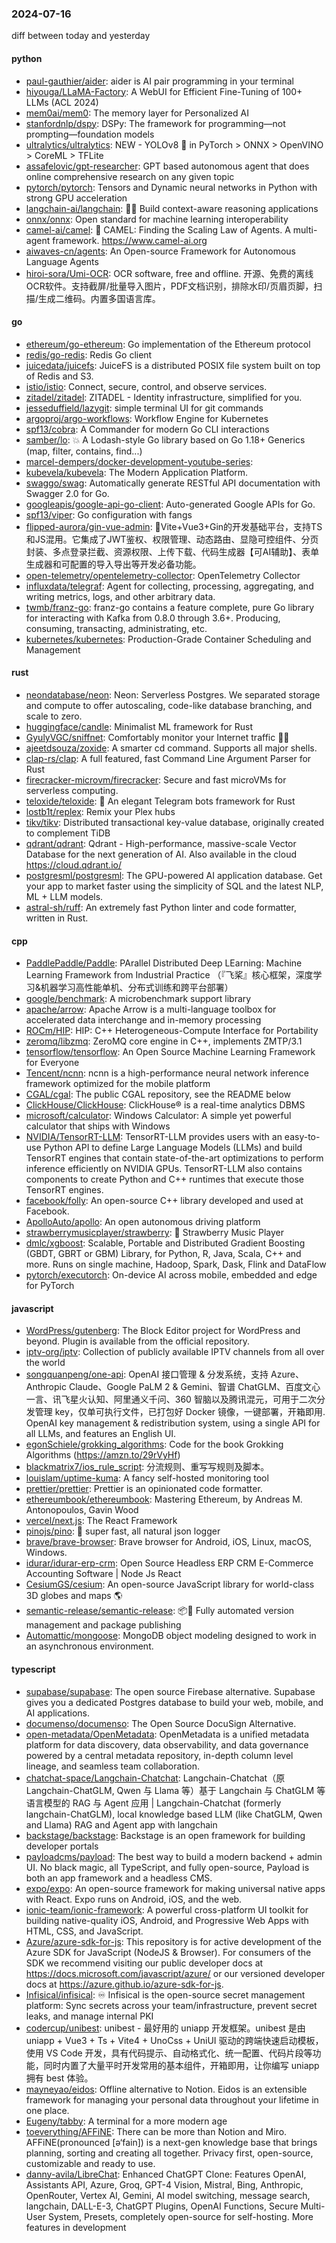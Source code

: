 ### 2024-07-16
diff between today and yesterday

#### python
* [paul-gauthier/aider](https://github.com/paul-gauthier/aider): aider is AI pair programming in your terminal
* [hiyouga/LLaMA-Factory](https://github.com/hiyouga/LLaMA-Factory): A WebUI for Efficient Fine-Tuning of 100+ LLMs (ACL 2024)
* [mem0ai/mem0](https://github.com/mem0ai/mem0): The memory layer for Personalized AI
* [stanfordnlp/dspy](https://github.com/stanfordnlp/dspy): DSPy: The framework for programming—not prompting—foundation models
* [ultralytics/ultralytics](https://github.com/ultralytics/ultralytics): NEW - YOLOv8 🚀 in PyTorch > ONNX > OpenVINO > CoreML > TFLite
* [assafelovic/gpt-researcher](https://github.com/assafelovic/gpt-researcher): GPT based autonomous agent that does online comprehensive research on any given topic
* [pytorch/pytorch](https://github.com/pytorch/pytorch): Tensors and Dynamic neural networks in Python with strong GPU acceleration
* [langchain-ai/langchain](https://github.com/langchain-ai/langchain): 🦜🔗 Build context-aware reasoning applications
* [onnx/onnx](https://github.com/onnx/onnx): Open standard for machine learning interoperability
* [camel-ai/camel](https://github.com/camel-ai/camel): 🐫 CAMEL: Finding the Scaling Law of Agents. A multi-agent framework. https://www.camel-ai.org
* [aiwaves-cn/agents](https://github.com/aiwaves-cn/agents): An Open-source Framework for Autonomous Language Agents
* [hiroi-sora/Umi-OCR](https://github.com/hiroi-sora/Umi-OCR): OCR software, free and offline. 开源、免费的离线OCR软件。支持截屏/批量导入图片，PDF文档识别，排除水印/页眉页脚，扫描/生成二维码。内置多国语言库。

#### go
* [ethereum/go-ethereum](https://github.com/ethereum/go-ethereum): Go implementation of the Ethereum protocol
* [redis/go-redis](https://github.com/redis/go-redis): Redis Go client
* [juicedata/juicefs](https://github.com/juicedata/juicefs): JuiceFS is a distributed POSIX file system built on top of Redis and S3.
* [istio/istio](https://github.com/istio/istio): Connect, secure, control, and observe services.
* [zitadel/zitadel](https://github.com/zitadel/zitadel): ZITADEL - Identity infrastructure, simplified for you.
* [jesseduffield/lazygit](https://github.com/jesseduffield/lazygit): simple terminal UI for git commands
* [argoproj/argo-workflows](https://github.com/argoproj/argo-workflows): Workflow Engine for Kubernetes
* [spf13/cobra](https://github.com/spf13/cobra): A Commander for modern Go CLI interactions
* [samber/lo](https://github.com/samber/lo): 💥 A Lodash-style Go library based on Go 1.18+ Generics (map, filter, contains, find...)
* [marcel-dempers/docker-development-youtube-series](https://github.com/marcel-dempers/docker-development-youtube-series): 
* [kubevela/kubevela](https://github.com/kubevela/kubevela): The Modern Application Platform.
* [swaggo/swag](https://github.com/swaggo/swag): Automatically generate RESTful API documentation with Swagger 2.0 for Go.
* [googleapis/google-api-go-client](https://github.com/googleapis/google-api-go-client): Auto-generated Google APIs for Go.
* [spf13/viper](https://github.com/spf13/viper): Go configuration with fangs
* [flipped-aurora/gin-vue-admin](https://github.com/flipped-aurora/gin-vue-admin): 🚀Vite+Vue3+Gin的开发基础平台，支持TS和JS混用。它集成了JWT鉴权、权限管理、动态路由、显隐可控组件、分页封装、多点登录拦截、资源权限、上传下载、代码生成器【可AI辅助】、表单生成器和可配置的导入导出等开发必备功能。
* [open-telemetry/opentelemetry-collector](https://github.com/open-telemetry/opentelemetry-collector): OpenTelemetry Collector
* [influxdata/telegraf](https://github.com/influxdata/telegraf): Agent for collecting, processing, aggregating, and writing metrics, logs, and other arbitrary data.
* [twmb/franz-go](https://github.com/twmb/franz-go): franz-go contains a feature complete, pure Go library for interacting with Kafka from 0.8.0 through 3.6+. Producing, consuming, transacting, administrating, etc.
* [kubernetes/kubernetes](https://github.com/kubernetes/kubernetes): Production-Grade Container Scheduling and Management

#### rust
* [neondatabase/neon](https://github.com/neondatabase/neon): Neon: Serverless Postgres. We separated storage and compute to offer autoscaling, code-like database branching, and scale to zero.
* [huggingface/candle](https://github.com/huggingface/candle): Minimalist ML framework for Rust
* [GyulyVGC/sniffnet](https://github.com/GyulyVGC/sniffnet): Comfortably monitor your Internet traffic 🕵️‍♂️
* [ajeetdsouza/zoxide](https://github.com/ajeetdsouza/zoxide): A smarter cd command. Supports all major shells.
* [clap-rs/clap](https://github.com/clap-rs/clap): A full featured, fast Command Line Argument Parser for Rust
* [firecracker-microvm/firecracker](https://github.com/firecracker-microvm/firecracker): Secure and fast microVMs for serverless computing.
* [teloxide/teloxide](https://github.com/teloxide/teloxide): 🤖 An elegant Telegram bots framework for Rust
* [lostb1t/replex](https://github.com/lostb1t/replex): Remix your Plex hubs
* [tikv/tikv](https://github.com/tikv/tikv): Distributed transactional key-value database, originally created to complement TiDB
* [qdrant/qdrant](https://github.com/qdrant/qdrant): Qdrant - High-performance, massive-scale Vector Database for the next generation of AI. Also available in the cloud https://cloud.qdrant.io/
* [postgresml/postgresml](https://github.com/postgresml/postgresml): The GPU-powered AI application database. Get your app to market faster using the simplicity of SQL and the latest NLP, ML + LLM models.
* [astral-sh/ruff](https://github.com/astral-sh/ruff): An extremely fast Python linter and code formatter, written in Rust.

#### cpp
* [PaddlePaddle/Paddle](https://github.com/PaddlePaddle/Paddle): PArallel Distributed Deep LEarning: Machine Learning Framework from Industrial Practice （『飞桨』核心框架，深度学习&机器学习高性能单机、分布式训练和跨平台部署）
* [google/benchmark](https://github.com/google/benchmark): A microbenchmark support library
* [apache/arrow](https://github.com/apache/arrow): Apache Arrow is a multi-language toolbox for accelerated data interchange and in-memory processing
* [ROCm/HIP](https://github.com/ROCm/HIP): HIP: C++ Heterogeneous-Compute Interface for Portability
* [zeromq/libzmq](https://github.com/zeromq/libzmq): ZeroMQ core engine in C++, implements ZMTP/3.1
* [tensorflow/tensorflow](https://github.com/tensorflow/tensorflow): An Open Source Machine Learning Framework for Everyone
* [Tencent/ncnn](https://github.com/Tencent/ncnn): ncnn is a high-performance neural network inference framework optimized for the mobile platform
* [CGAL/cgal](https://github.com/CGAL/cgal): The public CGAL repository, see the README below
* [ClickHouse/ClickHouse](https://github.com/ClickHouse/ClickHouse): ClickHouse® is a real-time analytics DBMS
* [microsoft/calculator](https://github.com/microsoft/calculator): Windows Calculator: A simple yet powerful calculator that ships with Windows
* [NVIDIA/TensorRT-LLM](https://github.com/NVIDIA/TensorRT-LLM): TensorRT-LLM provides users with an easy-to-use Python API to define Large Language Models (LLMs) and build TensorRT engines that contain state-of-the-art optimizations to perform inference efficiently on NVIDIA GPUs. TensorRT-LLM also contains components to create Python and C++ runtimes that execute those TensorRT engines.
* [facebook/folly](https://github.com/facebook/folly): An open-source C++ library developed and used at Facebook.
* [ApolloAuto/apollo](https://github.com/ApolloAuto/apollo): An open autonomous driving platform
* [strawberrymusicplayer/strawberry](https://github.com/strawberrymusicplayer/strawberry): 🍓 Strawberry Music Player
* [dmlc/xgboost](https://github.com/dmlc/xgboost): Scalable, Portable and Distributed Gradient Boosting (GBDT, GBRT or GBM) Library, for Python, R, Java, Scala, C++ and more. Runs on single machine, Hadoop, Spark, Dask, Flink and DataFlow
* [pytorch/executorch](https://github.com/pytorch/executorch): On-device AI across mobile, embedded and edge for PyTorch

#### javascript
* [WordPress/gutenberg](https://github.com/WordPress/gutenberg): The Block Editor project for WordPress and beyond. Plugin is available from the official repository.
* [iptv-org/iptv](https://github.com/iptv-org/iptv): Collection of publicly available IPTV channels from all over the world
* [songquanpeng/one-api](https://github.com/songquanpeng/one-api): OpenAI 接口管理 & 分发系统，支持 Azure、Anthropic Claude、Google PaLM 2 & Gemini、智谱 ChatGLM、百度文心一言、讯飞星火认知、阿里通义千问、360 智脑以及腾讯混元，可用于二次分发管理 key，仅单可执行文件，已打包好 Docker 镜像，一键部署，开箱即用. OpenAI key management & redistribution system, using a single API for all LLMs, and features an English UI.
* [egonSchiele/grokking_algorithms](https://github.com/egonSchiele/grokking_algorithms): Code for the book Grokking Algorithms (https://amzn.to/29rVyHf)
* [blackmatrix7/ios_rule_script](https://github.com/blackmatrix7/ios_rule_script): 分流规则、重写写规则及脚本。
* [louislam/uptime-kuma](https://github.com/louislam/uptime-kuma): A fancy self-hosted monitoring tool
* [prettier/prettier](https://github.com/prettier/prettier): Prettier is an opinionated code formatter.
* [ethereumbook/ethereumbook](https://github.com/ethereumbook/ethereumbook): Mastering Ethereum, by Andreas M. Antonopoulos, Gavin Wood
* [vercel/next.js](https://github.com/vercel/next.js): The React Framework
* [pinojs/pino](https://github.com/pinojs/pino): 🌲 super fast, all natural json logger
* [brave/brave-browser](https://github.com/brave/brave-browser): Brave browser for Android, iOS, Linux, macOS, Windows.
* [idurar/idurar-erp-crm](https://github.com/idurar/idurar-erp-crm): Open Source Headless ERP CRM E-Commerce Accounting Software | Node Js React
* [CesiumGS/cesium](https://github.com/CesiumGS/cesium): An open-source JavaScript library for world-class 3D globes and maps 🌎
* [semantic-release/semantic-release](https://github.com/semantic-release/semantic-release): 📦🚀 Fully automated version management and package publishing
* [Automattic/mongoose](https://github.com/Automattic/mongoose): MongoDB object modeling designed to work in an asynchronous environment.

#### typescript
* [supabase/supabase](https://github.com/supabase/supabase): The open source Firebase alternative. Supabase gives you a dedicated Postgres database to build your web, mobile, and AI applications.
* [documenso/documenso](https://github.com/documenso/documenso): The Open Source DocuSign Alternative.
* [open-metadata/OpenMetadata](https://github.com/open-metadata/OpenMetadata): OpenMetadata is a unified metadata platform for data discovery, data observability, and data governance powered by a central metadata repository, in-depth column level lineage, and seamless team collaboration.
* [chatchat-space/Langchain-Chatchat](https://github.com/chatchat-space/Langchain-Chatchat): Langchain-Chatchat（原Langchain-ChatGLM, Qwen 与 Llama 等）基于 Langchain 与 ChatGLM 等语言模型的 RAG 与 Agent 应用 | Langchain-Chatchat (formerly langchain-ChatGLM), local knowledge based LLM (like ChatGLM, Qwen and Llama) RAG and Agent app with langchain
* [backstage/backstage](https://github.com/backstage/backstage): Backstage is an open framework for building developer portals
* [payloadcms/payload](https://github.com/payloadcms/payload): The best way to build a modern backend + admin UI. No black magic, all TypeScript, and fully open-source, Payload is both an app framework and a headless CMS.
* [expo/expo](https://github.com/expo/expo): An open-source framework for making universal native apps with React. Expo runs on Android, iOS, and the web.
* [ionic-team/ionic-framework](https://github.com/ionic-team/ionic-framework): A powerful cross-platform UI toolkit for building native-quality iOS, Android, and Progressive Web Apps with HTML, CSS, and JavaScript.
* [Azure/azure-sdk-for-js](https://github.com/Azure/azure-sdk-for-js): This repository is for active development of the Azure SDK for JavaScript (NodeJS & Browser). For consumers of the SDK we recommend visiting our public developer docs at https://docs.microsoft.com/javascript/azure/ or our versioned developer docs at https://azure.github.io/azure-sdk-for-js.
* [Infisical/infisical](https://github.com/Infisical/infisical): ♾ Infisical is the open-source secret management platform: Sync secrets across your team/infrastructure, prevent secret leaks, and manage internal PKI
* [codercup/unibest](https://github.com/codercup/unibest): unibest - 最好用的 uniapp 开发框架。unibest 是由 uniapp + Vue3 + Ts + Vite4 + UnoCss + UniUI 驱动的跨端快速启动模板，使用 VS Code 开发，具有代码提示、自动格式化、统一配置、代码片段等功能，同时内置了大量平时开发常用的基本组件，开箱即用，让你编写 uniapp 拥有 best 体验。
* [mayneyao/eidos](https://github.com/mayneyao/eidos): Offline alternative to Notion. Eidos is an extensible framework for managing your personal data throughout your lifetime in one place.
* [Eugeny/tabby](https://github.com/Eugeny/tabby): A terminal for a more modern age
* [toeverything/AFFiNE](https://github.com/toeverything/AFFiNE): There can be more than Notion and Miro. AFFiNE(pronounced [ə‘fain]) is a next-gen knowledge base that brings planning, sorting and creating all together. Privacy first, open-source, customizable and ready to use.
* [danny-avila/LibreChat](https://github.com/danny-avila/LibreChat): Enhanced ChatGPT Clone: Features OpenAI, Assistants API, Azure, Groq, GPT-4 Vision, Mistral, Bing, Anthropic, OpenRouter, Vertex AI, Gemini, AI model switching, message search, langchain, DALL-E-3, ChatGPT Plugins, OpenAI Functions, Secure Multi-User System, Presets, completely open-source for self-hosting. More features in development
